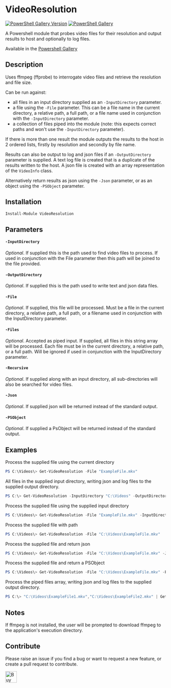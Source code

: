 # VideoResolution

[![PowerShell Gallery Version](https://img.shields.io/powershellgallery/v/VideoResolution?label=VideoResolution&logo=powershell&style=plastic)](https://www.powershellgallery.com/packages/VideoResolution)
[![PowerShell Gallery](https://img.shields.io/powershellgallery/dt/VideoResolution?style=plastic)](https://www.powershellgallery.com/packages/VideoResolution)

A Powershell module that probes video files for their resolution and output results to host and optionally to log files.

Available in the [Powershell Gallery](https://www.powershellgallery.com/packages/VideoResolution)

## Description
Uses ffmpeg (ffprobe) to interrogate video files and retrieve the resolution and file size.

Can be run against: 

* all files in an input directory supplied as an `-InputDirectory` parameter.
* a file using the `-File` parameter. This can be a file name in the current directory, a relative path, a full path, or a file name used in conjunction with the `-InputDirectory` parameter.
* a collection of files piped into the module (note: this expects correct paths and won't use the `-InputDirectory` parameter).

If there is more than one result the module outputs the results to the host in 2 ordered lists, firstly by resolution and secondly by file name.

Results can also be output to log and json files if an `-OutputDirectory` parameter is supplied.
A text log file is created that is a duplicate of the results written to the host.
A json file is created with an array representation of the `VideoInfo` class.

Alternatively return results as json using the `-Json` parameter, or as an object using the `-PSObject` parameter.

## Installation

```powershell
Install-Module VideoResolution
```

## Parameters

#### `-InputDirectory`
*Optional*. If supplied this is the path used to find video files to process. If used in conjunction with the File
parameter then this path will be joined to the file provided.

#### `-OutputDirectory`
*Optional*. If supplied this is the path used to write text and json data files.

#### `-File`
*Optional*. If supplied, this file will be processed. Must be a file in the current directory, a relative path, a full
path, or a filename used in conjunction with the InputDirectory parameter.

#### `-Files`
*Optional*. Accepted as piped input. If supplied, all files in this string array will be processed. Each file must be
in the current directory, a relative path, or a full path. Will be ignored if used in conjunction with the
InputDirectory parameter.

#### `-Recursive`
*Optional*. If supplied along with an input directory, all sub-directories will also be searched for video files.

#### `-Json`
*Optional*. If supplied json will be returned instead of the standard output.

#### `-PSObject`
*Optional*. If supplied a PsObject will be returned instead of the standard output.

## Examples

Process the supplied file using the current directory

```powershell
PS C:\Videos\> Get-VideoResolution -File "ExampleFile.mkv"
```

All files in the supplied input directory, writing json and log files to the supplied output directory.

```powershell
PS C:\> Get-VideoResolution -InputDirectory "C:\Videos" -OutputDirectory "C:\Videos\Logs"
```

Process the supplied file using the supplied input directory

```powershell
PS C:\Videos\> Get-VideoResolution -File "ExampleFile.mkv" -InputDirectory "C:\Videos"
```

Process the supplied file with path

```powershell
PS C:\Videos\> Get-VideoResolution -File "C:\Videos\ExampleFile.mkv"
```

Process the supplied file and return json

```powershell
PS C:\Videos\> Get-VideoResolution -File "C:\Videos\ExampleFile.mkv" -Json
```

Process the supplied file and return a PSObject

```powershell
PS C:\Videos\> Get-VideoResolution -File "C:\Videos\ExampleFile.mkv" -PSObject
```

Process the piped files array, writing json and log files to the supplied output directory.

```powershell
PS C:\> "C:\Videos\ExampleFile1.mkv","C:\Videos\ExampleFile2.mkv" | Get-VideoResolution -OutputDirectory "C:\Videos\Logs"
```

## Notes
If ffmpeg is not installed, the user will be prompted to download ffmpeg to the application's execution directory.

## Contribute

Please raise an issue if you find a bug or want to request a new feature, or create a pull request to contribute.

<a href='https://ko-fi.com/K3K22CEIT' target='_blank'><img height='36' style='border:0px;height:36px;' src='https://cdn.ko-fi.com/cdn/kofi4.png?v=2' border='0' alt='Buy Me a Coffee at ko-fi.com' /></a>
